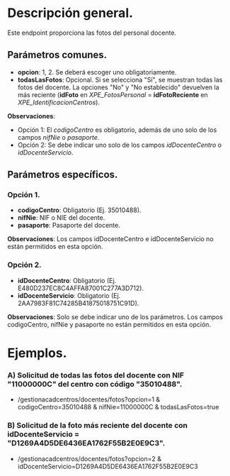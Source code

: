 
# Descripción general.

Este endpoint proporciona las fotos del personal docente.

## Parámetros comunes.

* **opcion**: 1, 2. Se deberá escoger uno obligatoriamente.
* **todasLasFotos**: Opcional. Si se selecciona "Sí", se muestran todas las fotos del docente. La opciones "No" y "No establecido" devuelven la más reciente (**idFoto** en *XPE_FotosPersonal* = **idFotoReciente** en *XPE_IdentificacionCentros*).

**Observaciones**:
* Opción 1: El *codigoCentro* es obligatorio, además de uno solo de los campos *nifNie* o *pasaporte*.
* Opción 2: Se debe indicar uno solo de los campos *idDocenteCentro* o *idDocenteServicio*.

## Parámetros específicos.

### Opción 1.
* **codigoCentro**: Obligatorio (Ej. 35010488).
* **nifNie**: NIF o NIE del docente.
* **pasaporte**: Pasaporte del docente.

**Observaciones**: Los campos idDocenteCentro e idDocenteServicio no están permitidos en esta opción.

### Opción 2.
* **idDocenteCentro**: Obligatorio (Ej. E480D237EC8C4AFFA87001C277A3D712).
* **idDocenteServicio**: Obligatorio (Ej. 2AA7983F81C74285B41875018751C91D).

**Observaciones**: Solo se debe indicar uno de los parámetros. Los campos codigoCentro, nifNie y pasaporte no están permitidos en esta opción.

# Ejemplos.
### A) Solicitud de todas las fotos del docente con NIF "11000000C" del centro con código "35010488".
* /gestionacadcentros/docentes/fotos?opcion=1 & codigoCentro=35010488 & nifNie=11000000C & todasLasFotos=true

### B) Solicitud de la foto más reciente del docente con idDocenteServicio = "D1269A4D5DE6436EA1762F55B2E0E9C3".
* /gestionacadcentros/docentes/fotos?opcion=2 & idDocenteServicio=D1269A4D5DE6436EA1762F55B2E0E9C3
